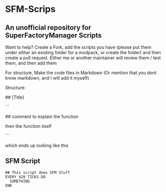 # SFM-Scrips
## An unofficial repository for SuperFactoryManager Scripts

Want to help? Create a Fork, add the scripts you have (please put them under either an existing folder for a modpack, or create the folder) and then create a pull request.
Either me or another maintainer will review them / test them, and then add them

For structure, Make the code files in Markdown (Or mention that you dont know markdown, and I will add it myself)

Structure:

\## [Title]

\```

\## comment to explain the function

then the function itself

\```

which ends up looking like this

## SFM Script
```
## This script does SFM Stuff
EVERY 420 TICKS DO
  SOMETHING
END
```

